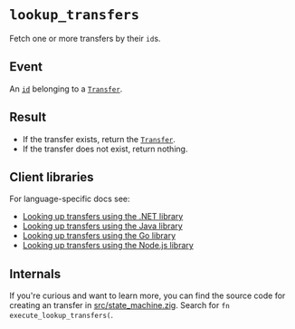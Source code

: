 # `lookup_transfers`

Fetch one or more transfers by their `id`s.

## Event

An [`id`](../transfers.md#id) belonging to a [`Transfer`](../transfers.md).

## Result

- If the transfer exists, return the [`Transfer`](../transfers.md).
- If the transfer does not exist, return nothing.

## Client libraries

For language-specific docs see:

* [Looking up transfers using the .NET library](../../clients/dotnet.md#transfer-lookup)
* [Looking up transfers using the Java library](../../clients/java.md#transfer-lookup)
* [Looking up transfers using the Go library](../../clients/go.md#transfer-lookup)
* [Looking up transfers using the Node.js library](../../clients/node.md#transfer-lookup)

## Internals

If you're curious and want to learn more, you can find the source code
for creating an transfer in
[src/state_machine.zig](https://github.com/tigerbeetledb/tigerbeetle/blob/main/src/state_machine.zig). Search
for `fn execute_lookup_transfers(`.
